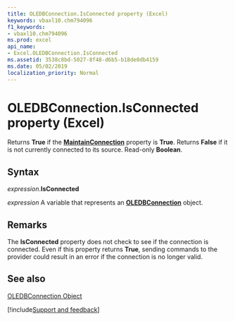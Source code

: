 ```yaml
---
title: OLEDBConnection.IsConnected property (Excel)
keywords: vbaxl10.chm794096
f1_keywords:
- vbaxl10.chm794096
ms.prod: excel
api_name:
- Excel.OLEDBConnection.IsConnected
ms.assetid: 3538c8bd-5027-8f48-d6b5-b18de0db4159
ms.date: 05/02/2019
localization_priority: Normal
---
```



# OLEDBConnection.IsConnected property (Excel)

Returns  **True** if the **[MaintainConnection](Excel.OLEDBConnection.MaintainConnection.md)** property is **True**. Returns **False** if it is not currently connected to its source. Read-only **Boolean**.


## Syntax

_expression_.**IsConnected**

_expression_ A variable that represents an **[OLEDBConnection](Excel.OLEDBConnection.md)** object.


## Remarks

The  **IsConnected** property does not check to see if the connection is connected. Even if this property returns **True**, sending commands to the provider could result in an error if the connection is no longer valid.


## See also


[OLEDBConnection Object](Excel.OLEDBConnection.md)

[!include[Support and feedback](~/includes/feedback-boilerplate.md)]